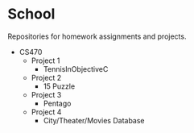 School
======

Repositories for homework assignments and projects.

- CS470
  - Project 1
    - TennisInObjectiveC 
  - Project 2
    - 15 Puzzle
  - Project 3
    - Pentago
  - Project 4
    - City/Theater/Movies Database 
